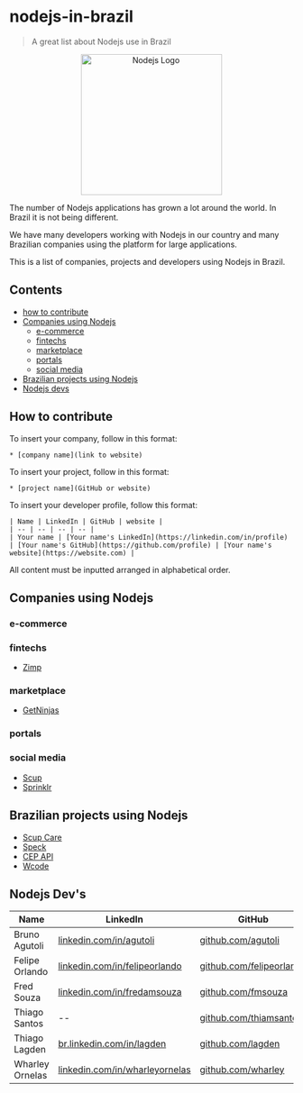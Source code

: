 # nodejs-in-brazil

> A great list about Nodejs use in Brazil

<p align="center">
  <img src="https://raw.githubusercontent.com/woliveiras/nodejs-in-brazil/master/assets/logo-hexagon.svg?sanitize=true" alt="Nodejs Logo" title="Nodejs Logo" width="250px">
</p>

The number of Nodejs applications has grown a lot around the world. In Brazil it is not being different.

We have many developers working with Nodejs in our country and many Brazilian companies using the platform for large applications.

This is a list of companies, projects and developers using Nodejs in Brazil.

## Contents

* [how to contribute](#how-to-contribute)
* [Companies using Nodejs](#companies-using-nodejs)
  * [e-commerce](#e-commerce)
  * [fintechs](#fintechs)
  * [marketplace](#marketplace)
  * [portals](#portals)
  * [social media](#social-media)
* [Brazilian projects using Nodejs](#brazilian-projects-using-nodejs)
* [Nodejs devs](#nodejs-devs)

## How to contribute

To insert your company, follow in this format:

```
* [company name](link to website)
```

To insert your project, follow in this format:

```
* [project name](GitHub or website)
```

To insert your developer profile, follow this format:

```
| Name | LinkedIn | GitHub | website |
| -- | -- | -- | -- |
| Your name | [Your name's LinkedIn](https://linkedin.com/in/profile) | [Your name's GitHub](https://github.com/profile) | [Your name's website](https://website.com) |
```

All content must be inputted arranged in alphabetical order.

## Companies using Nodejs

### e-commerce

### fintechs

* [Zimp](https://zimp.me)

### marketplace
* [GetNinjas](https://www.getninjas.com.br/)

### portals

### social media

* [Scup](https://www.scup.com/pt/)
* [Sprinklr](https://www.sprinklr.com/pt-br/)

## Brazilian projects using Nodejs

* [Scup Care](https://www.scup.com/en/)
* [Speck](https://github.com/scup/speck)
* [CEP API](https://github.com/lagden/cep-koa-api)
* [Wcode](https://github.com/fmsouza/wcode)

## Nodejs Dev's

Name            | LinkedIn                                                                                         | GitHub                                                                        | Website
--------------- | ------------------------------------------------------------------------------------------------ | ------------------------------------------------------------------------------| -------------------------------------------
Bruno Agutoli   | [linkedin.com/in/agutoli](https://www.linkedin.com/in/agutoli/)                                  | [github.com/agutoli](https://github.com/agutoli)                              | --
Felipe Orlando  | [linkedin.com/in/felipeorlando](https://www.linkedin.com/in/felipeorlando/)                      | [github.com/felipeorlando](https://github.com/felipeorlando)                  | [felipeorlando.github.io](http://felipeorlando.github.io/)
Fred Souza      | [linkedin.com/in/fredamsouza](https://www.linkedin.com/in/fredamsouza/)                          | [github.com/fmsouza](https://github.com/fmsouza)                              | --
Thiago Santos   | --                                                                                               | [github.com/thiamsantos](https://github.com/thiamsantos)                      | --
Thiago Lagden   | [br.linkedin.com/in/lagden](https://br.linkedin.com/in/lagden)                                   | [github.com/lagden](https://github.com/lagden)                                | [lagden.in](http://lagden.in)
Wharley Ornelas | [linkedin.com/in/wharleyornelas](https://www.linkedin.com/in/wharley-ornelas-da-rocha-65420932/) | [github.com/wharley](https://github.com/wharley)                              | [wharleyornelas](http://wharleyornelas.com)
